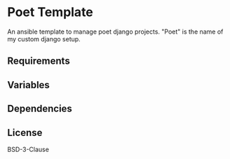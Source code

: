 Poet Template
=============

An ansible template to manage poet django projects.
"Poet" is the name of my custom django setup.

Requirements
------------


Variables
---------


Dependencies
------------


License
-------

BSD-3-Clause
